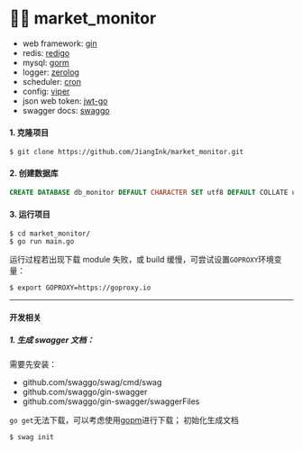 # :guardsman: market_monitor

* web framework: [gin](https://github.com/gin-gonic/gin)
* redis: [redigo](https://github.com/gomodule/redigo)
* mysql: [gorm](https://github.com/jinzhu/gorm)
* logger: [zerolog](https://github.com/rs/zerolog)
* scheduler: [cron](https://github.com/robfig/cron)
* config: [viper](https://github.com/spf13/viper)
* json web token: [jwt-go](https://github.com/dgrijalva/jwt-go)
* swagger docs: [swaggo](https://github.com/swaggo/gin-swagger)


#### 1. 克隆项目
``` shell
$ git clone https://github.com/JiangInk/market_monitor.git
```

#### 2. 创建数据库
``` sql
CREATE DATABASE db_monitor DEFAULT CHARACTER SET utf8 DEFAULT COLLATE utf8_general_ci;
```

#### 3. 运行项目
``` shell
$ cd market_monitor/
$ go run main.go
```
运行过程若出现下载 module 失败，或 build 缓慢，可尝试设置`GOPROXY`环境变量：
``` shell
$ export GOPROXY=https://goproxy.io
```


---

#### 开发相关
##### 1. 生成 swagger 文档：
需要先安装：
* github.com/swaggo/swag/cmd/swag
* github.com/swaggo/gin-swagger
* github.com/swaggo/gin-swagger/swaggerFiles

`go get`无法下载，可以考虑使用[gopm](https://gopm.io/)进行下载；
初始化生成文档
``` bash
$ swag init
```

